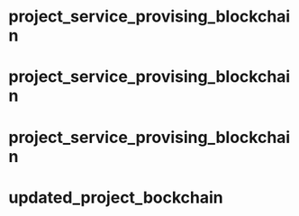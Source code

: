 # project_service_provising_blockchain
# project_service_provising_blockchain
# project_service_provising_blockchain
# updated_project_bockchain
